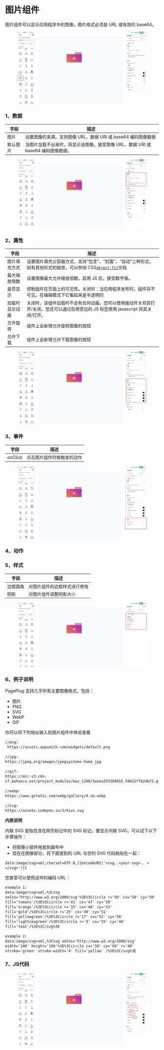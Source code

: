 # 图片组件

图片组件可以显示应用程序中的图像。图片格式必须是 URL 或有效的 base64。

<figure><img src="../../.gitbook/assets/image (104).png" alt=""><figcaption></figcaption></figure>

### 1、数据

| 字段   | 描述                                                |
| ---- | ------------------------------------------------- |
| 图片   | 设置图像的来源。支持图像 URL、数据 URI 或 base64 编码图像数据           |
| 默认图片 | 当图片加载不出来时，将显示该图像。接受图像 URL、数据 URI 或 base64 编码图像数据。 |

<figure><img src="../../.gitbook/assets/image (130).png" alt=""><figcaption></figcaption></figure>

### 2、属性

| 字段      | 描述                                                                                                                               |
| ------- | -------------------------------------------------------------------------------------------------------------------------------- |
| 图片填充方式  | 设置图片填充父容器方式，支持“包含”、“封面”、“自动”三种形式，如有其他形式的疑惑，可以参阅 CSS[`object-fit`](https://developer.mozilla.org/en-US/docs/Web/CSS/object-fit)文档 |
| 最大缩放倍数  | 设置图像最大允许缩放倍数。启用 JS 后，接受数字值。                                                                                                      |
| 是否显示    | 控制组件在页面上的可见性。关闭时：当应用程序发布时，组件将不可见。在编辑模式下它看起来是半透明的                                                                                 |
| 加载时显示动画 | 关闭时，该组件加载时不会有任何动画。您可以使用拨动开关将其打开/关闭。您还可以通过启用旁边的 JS 标签使用 javascript 将其关闭/打开。                                                       |
| 允许旋转    | 组件上会新增允许旋转图像的按钮                                                                                                                  |
| 允许下载    | 组件上会新增允许下载图像的按钮                                                                                                                  |

<figure><img src="../../.gitbook/assets/image (93).png" alt=""><figcaption></figcaption></figure>

### 3、事件

| 字段      | 描述            |
| ------- | ------------- |
| onClick | 点击图片组件时候触发的动作 |

<figure><img src="../../.gitbook/assets/image (134).png" alt=""><figcaption></figcaption></figure>

### 4、动作





### 5、样式

| 字段   | 描述             |
| ---- | -------------- |
| 边框圆角 | 对图片组件的边框样式进行修改 |
| 阴影   | 对图片组件调整阴影大小    |

<figure><img src="../../.gitbook/assets/image (94).png" alt=""><figcaption></figcaption></figure>

### 6、例子说明

PagePlug 支持几乎所有主要图像格式，包括：

* 图片
* PNG
* SVG
* WebP
* GIF

你可以将下列地址输入到图片组件中体验查看

```
//png:
 https://assets.appsmith.com/widgets/default.png

//jpg:
https://jpeg.org/images/jpegsystems-home.jpg

//gif:
https://mir-s3-cdn-cf.behance.net/project_modules/max_1200/5eeea355389655.59822ff824b72.gif

//webp:
https://www.gstatic.com/webp/gallery/4.sm.webp

//svg:
https://assets.codepen.io/3/kiwi.svg
```



**内嵌说明**

内联 SVG 是指包含在网页标记中的 SVG 标记。要显示内联 SVG，可以试下以下步骤操作：

* 将图像小部件拖放到画布中
* 现在在图像部分，将下面提到的 URL 与您的 SVG 代码粘贴在一起：

```
data:image/svg+xml;charset=UTF-8,{{encodeURI('<svg..<your-svg>.. ></svg>')}}
```

您甚至可以使用这样的编码 URL：

```
example 1:
data:image/svg+xml,%3Csvg xmlns='http://www.w3.org/2000/svg'%3E%3Ccircle r='50' cx='50' cy='50' fill='tomato'/%3E%3Ccircle r='41' cx='47' cy='50' fill='orange'/%3E%3Ccircle r='33' cx='48' cy='53' fill='gold'/%3E%3Ccircle r='25' cx='49' cy='51' fill='yellowgreen'/%3E%3Ccircle r='17' cx='52' cy='50' fill='lightseagreen'/%3E%3Ccircle r='9' cx='55' cy='48' fill='teal'/%3E%3C/svg%3E

example 2:
data:image/svg+xml,%3Csvg xmlns='http://www.w3.org/2000/svg' width='100' height='100'%3E%3Ccircle cx='50' cy='50' r='40' stroke='green' stroke-width='4' fill='yellow' /%3E%3C/svg%3E
```

### 7、JS代码



<figure><img src="../../.gitbook/assets/image (98).png" alt=""><figcaption></figcaption></figure>
